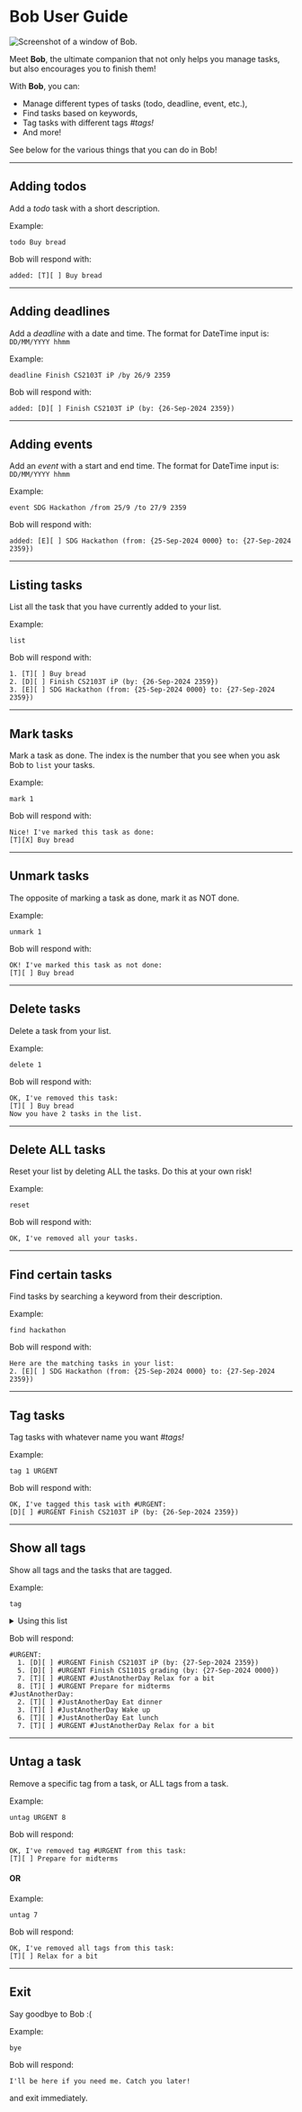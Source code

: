 # Bob User Guide

![Screenshot of a window of Bob.](./Ui.png)

Meet **Bob**, the ultimate companion that not only helps you manage tasks, 
but also encourages you to finish them!

With **Bob**, you can:
- Manage different types of tasks (todo, deadline, event, etc.),
- Find tasks based on keywords,
- Tag tasks with different tags _#tags!_
- And more!

See below for the various things that you can do in Bob!

---

## Adding todos

Add a _todo_ task with a short description.

Example: 

```
todo Buy bread
```

Bob will respond with:

```
added: [T][ ] Buy bread
```

---

## Adding deadlines

Add a _deadline_ with a date and time. 
The format for DateTime input is: `DD/MM/YYYY hhmm`

Example: 
```
deadline Finish CS2103T iP /by 26/9 2359
```

Bob will respond with:

```
added: [D][ ] Finish CS2103T iP (by: {26-Sep-2024 2359})
```

---

## Adding events

Add an _event_ with a start and end time. 
The format for DateTime input is: `DD/MM/YYYY hhmm`

Example: 

```
event SDG Hackathon /from 25/9 /to 27/9 2359
```

Bob will respond with:

```
added: [E][ ] SDG Hackathon (from: {25-Sep-2024 0000} to: {27-Sep-2024 2359})
```

---

## Listing tasks

List all the task that you have currently added to your list.

Example:

```
list
```

Bob will respond with:

```
1. [T][ ] Buy bread
2. [D][ ] Finish CS2103T iP (by: {26-Sep-2024 2359})
3. [E][ ] SDG Hackathon (from: {25-Sep-2024 0000} to: {27-Sep-2024 2359})
```

---

## Mark tasks

Mark a task as done. 
The index is the number that you see when you ask Bob to `list` your tasks.

Example:

```
mark 1
```

Bob will respond with:

```
Nice! I've marked this task as done:
[T][X] Buy bread
```

---

## Unmark tasks

The opposite of marking a task as done, mark it as NOT done.

Example:

```
unmark 1
```

Bob will respond with:

```
OK! I've marked this task as not done:
[T][ ] Buy bread
```

---

## Delete tasks

Delete a task from your list.

Example:

```
delete 1
```

Bob will respond with:

```
OK, I've removed this task:
[T][ ] Buy bread
Now you have 2 tasks in the list.
```

---

## Delete ALL tasks

Reset your list by deleting ALL the tasks. Do this at your own risk!

Example:

```
reset
```

Bob will respond with:

```
OK, I've removed all your tasks.
```

---

## Find certain tasks

Find tasks by searching a keyword from their description.

Example:

```
find hackathon
```

Bob will respond with:

```
Here are the matching tasks in your list:
2. [E][ ] SDG Hackathon (from: {25-Sep-2024 0000} to: {27-Sep-2024 2359})
```

---

## Tag tasks

Tag tasks with whatever name you want _#tags!_

Example:

```
tag 1 URGENT
```

Bob will respond with:

```
OK, I've tagged this task with #URGENT:
[D][ ] #URGENT Finish CS2103T iP (by: {26-Sep-2024 2359})
```

---

## Show all tags

Show all tags and the tasks that are tagged.

Example:

```
tag
```

<details>

<summary>Using this list</summary>

<pre>
1. [D][ ] #URGENT Finish CS2103T iP (by: {26-Sep-2024 2359})
2. [T][ ] #JustAnotherDay Eat dinner
3. [T][ ] #JustAnotherDay Wake up
4. [E][ ] SDG Hackathon (from: {26-Sep-2024 0000} to: {28-Sep-2024 0000})
5. [D][ ] #URGENT Finish CS1101S grading (by: {27-Sep-2024 0000})
6. [T][ ] #JustAnotherDay Eat lunch
7. [T][ ] #URGENT #JustAnotherDay Relax for a bit
8. [T][ ] #URGENT Prepare for midterms
</pre>

</details>

Bob will respond:

```
#URGENT:
  1. [D][ ] #URGENT Finish CS2103T iP (by: {27-Sep-2024 2359})
  5. [D][ ] #URGENT Finish CS1101S grading (by: {27-Sep-2024 0000})
  7. [T][ ] #URGENT #JustAnotherDay Relax for a bit
  8. [T][ ] #URGENT Prepare for midterms
#JustAnotherDay:
  2. [T][ ] #JustAnotherDay Eat dinner
  3. [T][ ] #JustAnotherDay Wake up
  6. [T][ ] #JustAnotherDay Eat lunch
  7. [T][ ] #URGENT #JustAnotherDay Relax for a bit
```

---

## Untag a task

Remove a specific tag from a task, or ALL tags from a task.

Example:

```
untag URGENT 8
```

Bob will respond:

```
OK, I've removed tag #URGENT from this task:
[T][ ] Prepare for midterms
```

#### OR

Example:

```
untag 7
```

Bob will respond:

```
OK, I've removed all tags from this task:
[T][ ] Relax for a bit
```

---

## Exit

Say goodbye to Bob :(

Example:

```
bye
```

Bob will respond:

```
I'll be here if you need me. Catch you later!
```

and exit immediately.

